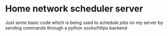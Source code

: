# Home network scheduler server

Just some basic code which is being used to schedule jobs on my server by sending commands through a python socks/https backend